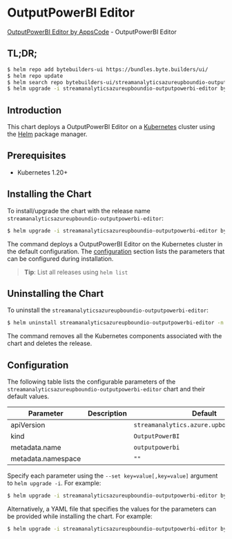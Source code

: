 # OutputPowerBI Editor

[OutputPowerBI Editor by AppsCode](https://byte.builders) - OutputPowerBI Editor

## TL;DR;

```bash
$ helm repo add bytebuilders-ui https://bundles.byte.builders/ui/
$ helm repo update
$ helm search repo bytebuilders-ui/streamanalyticsazureupboundio-outputpowerbi-editor --version=v0.4.18
$ helm upgrade -i streamanalyticsazureupboundio-outputpowerbi-editor bytebuilders-ui/streamanalyticsazureupboundio-outputpowerbi-editor -n default --create-namespace --version=v0.4.18
```

## Introduction

This chart deploys a OutputPowerBI Editor on a [Kubernetes](http://kubernetes.io) cluster using the [Helm](https://helm.sh) package manager.

## Prerequisites

- Kubernetes 1.20+

## Installing the Chart

To install/upgrade the chart with the release name `streamanalyticsazureupboundio-outputpowerbi-editor`:

```bash
$ helm upgrade -i streamanalyticsazureupboundio-outputpowerbi-editor bytebuilders-ui/streamanalyticsazureupboundio-outputpowerbi-editor -n default --create-namespace --version=v0.4.18
```

The command deploys a OutputPowerBI Editor on the Kubernetes cluster in the default configuration. The [configuration](#configuration) section lists the parameters that can be configured during installation.

> **Tip**: List all releases using `helm list`

## Uninstalling the Chart

To uninstall the `streamanalyticsazureupboundio-outputpowerbi-editor`:

```bash
$ helm uninstall streamanalyticsazureupboundio-outputpowerbi-editor -n default
```

The command removes all the Kubernetes components associated with the chart and deletes the release.

## Configuration

The following table lists the configurable parameters of the `streamanalyticsazureupboundio-outputpowerbi-editor` chart and their default values.

|     Parameter      | Description |                        Default                        |
|--------------------|-------------|-------------------------------------------------------|
| apiVersion         |             | <code>streamanalytics.azure.upbound.io/v1beta1</code> |
| kind               |             | <code>OutputPowerBI</code>                            |
| metadata.name      |             | <code>outputpowerbi</code>                            |
| metadata.namespace |             | <code>""</code>                                       |


Specify each parameter using the `--set key=value[,key=value]` argument to `helm upgrade -i`. For example:

```bash
$ helm upgrade -i streamanalyticsazureupboundio-outputpowerbi-editor bytebuilders-ui/streamanalyticsazureupboundio-outputpowerbi-editor -n default --create-namespace --version=v0.4.18 --set apiVersion=streamanalytics.azure.upbound.io/v1beta1
```

Alternatively, a YAML file that specifies the values for the parameters can be provided while
installing the chart. For example:

```bash
$ helm upgrade -i streamanalyticsazureupboundio-outputpowerbi-editor bytebuilders-ui/streamanalyticsazureupboundio-outputpowerbi-editor -n default --create-namespace --version=v0.4.18 --values values.yaml
```
